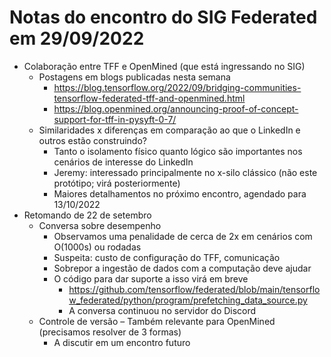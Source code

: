 # Notas do encontro do SIG Federated em 29/09/2022

- Colaboração entre TFF e OpenMined (que está ingressando no SIG)
    - Postagens em blogs publicadas nesta semana
        - https://blog.tensorflow.org/2022/09/bridging-communities-tensorflow-federated-tff-and-openmined.html
        - https://blog.openmined.org/announcing-proof-of-concept-support-for-tff-in-pysyft-0-7/
    - Similaridades x diferenças em comparação ao que o LinkedIn e outros estão construindo?
        - Tanto o isolamento físico quanto lógico são importantes nos cenários de interesse do LinkedIn
        - Jeremy: interessado principalmente no x-silo clássico (não este protótipo; virá posteriormente)
        - Maiores detalhamentos no próximo encontro, agendado para 13/10/2022
- Retomando de 22 de setembro
    - Conversa sobre desempenho
        - Observamos uma penalidade de cerca de 2x em cenários com O(1000s) ou rodadas
        - Suspeita: custo de configuração do TFF, comunicação
        - Sobrepor a ingestão de dados com a computação deve ajudar
        - O código para dar suporte a isso virá em breve
            - https://github.com/tensorflow/federated/blob/main/tensorflow_federated/python/program/prefetching_data_source.py
            - A conversa continuou no servidor do Discord
    - Controle de versão – Também relevante para OpenMined (precisamos resolver de 3 formas)
        - A discutir em um encontro futuro
